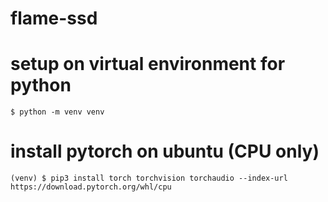 # flame-ssd

# setup on virtual environment for python
```
$ python -m venv venv
```

# install pytorch on ubuntu (CPU only)
```
(venv) $ pip3 install torch torchvision torchaudio --index-url https://download.pytorch.org/whl/cpu
```